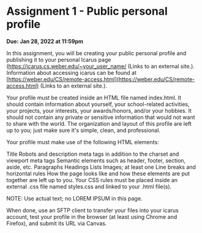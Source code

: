 # Assignment 1 - Public personal profile

**Due: Jan 28, 2022 at 11:59pm**

In this assignment, you will be creating your public personal profile and publishing it to your personal Icarus page (https://icarus.cs.weber.edu/~your_user_name/ (Links to an external site.). Information about accessing icarus can be found at [https://weber.edu/CS/remote-access.html](https://weber.edu/CS/remote-access.html) (Links to an external site.).

Your profile must be created inside an HTML file named index.html. It should contain information about yourself, your school-related activities, your projects, your interests, your awards/honors, and/or your hobbies. It should not contain any private or sensitive information that would not want to share with the world. The organization and layout of this profile are left up to you; just make sure it's simple, clean, and professional.

Your profile must make use of the following HTML elements:

Title
Robots and description meta tags in addition to the charset and viewport meta tags
Semantic elements such as header, footer, section, aside, etc.
Paragraphs
Headings
Lists
Images; at least one
Line breaks and horizontal rules
How the page looks like and how these elements are put together are left up to you. Your CSS rules must be placed inside an external .css file named styles.css and linked to your .html file(s).

NOTE: Use actual text; no LOREM IPSUM in this page.

When done, use an SFTP client to transfer your files into your icarus account, test your profile in the browser (at least using Chrome and Firefox), and submit its URL via Canvas.
